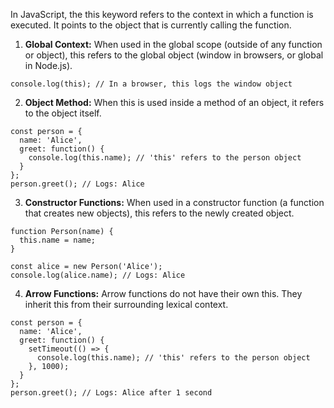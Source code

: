 In JavaScript, the this keyword refers to the context in which a function is executed. It points to the object that is currently calling the function.

1. **Global Context:** When used in the global scope (outside of any function or object), this refers to the global object (window in browsers, or global in Node.js).

```
console.log(this); // In a browser, this logs the window object
```

2. **Object Method:** When this is used inside a method of an object, it refers to the object itself.
```
const person = {
  name: 'Alice',
  greet: function() {
    console.log(this.name); // 'this' refers to the person object
  }
};
person.greet(); // Logs: Alice
```

3. **Constructor Functions:** When used in a constructor function (a function that creates new objects), this refers to the newly created object.
```
function Person(name) {
  this.name = name;
}

const alice = new Person('Alice');
console.log(alice.name); // Logs: Alice
```

4. **Arrow Functions:** Arrow functions do not have their own this. They inherit this from their surrounding lexical context.
```
const person = {
  name: 'Alice',
  greet: function() {
    setTimeout(() => {
      console.log(this.name); // 'this' refers to the person object
    }, 1000);
  }
};
person.greet(); // Logs: Alice after 1 second
```
